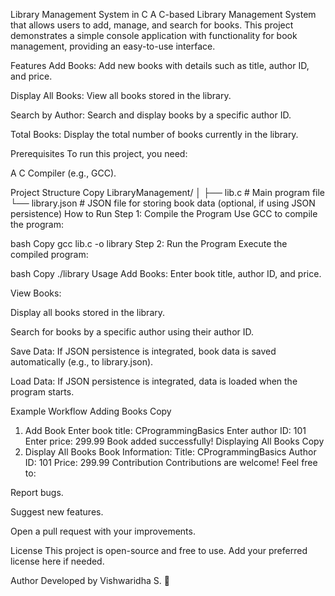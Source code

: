 Library Management System in C
A C-based Library Management System that allows users to add, manage, and search for books. This project demonstrates a simple console application with functionality for book management, providing an easy-to-use interface.

Features
Add Books: Add new books with details such as title, author ID, and price.

Display All Books: View all books stored in the library.

Search by Author: Search and display books by a specific author ID.

Total Books: Display the total number of books currently in the library.

Prerequisites
To run this project, you need:

A C Compiler (e.g., GCC).

Project Structure
Copy
LibraryManagement/
│
├── lib.c                # Main program file
└── library.json         # JSON file for storing book data (optional, if using JSON persistence)
How to Run
Step 1: Compile the Program
Use GCC to compile the program:

bash
Copy
gcc lib.c -o library
Step 2: Run the Program
Execute the compiled program:

bash
Copy
./library
Usage
Add Books: Enter book title, author ID, and price.

View Books:

Display all books stored in the library.

Search for books by a specific author using their author ID.

Save Data: If JSON persistence is integrated, book data is saved automatically (e.g., to library.json).

Load Data: If JSON persistence is integrated, data is loaded when the program starts.

Example Workflow
Adding Books
Copy
1. Add Book
Enter book title: CProgrammingBasics
Enter author ID: 101
Enter price: 299.99
Book added successfully!
Displaying All Books
Copy
2. Display All Books
Book Information:
Title: CProgrammingBasics
Author ID: 101
Price: 299.99
Contribution
Contributions are welcome! Feel free to:

Report bugs.

Suggest new features.

Open a pull request with your improvements.

License
This project is open-source and free to use. Add your preferred license here if needed.

Author
Developed by Vishwaridha S. 🎉
